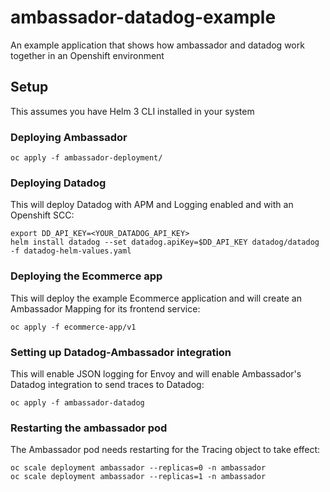 # ambassador-datadog-example
An example application that shows how ambassador and datadog work together in an Openshift environment

## Setup
This assumes you have Helm 3 CLI installed in your system

### Deploying Ambassador

```
oc apply -f ambassador-deployment/
```

### Deploying Datadog

This will deploy Datadog with APM and Logging enabled and with an Openshift SCC:

```
export DD_API_KEY=<YOUR_DATADOG_API_KEY>
helm install datadog --set datadog.apiKey=$DD_API_KEY datadog/datadog -f datadog-helm-values.yaml
```

### Deploying the Ecommerce app

This will deploy the example Ecommerce application and will create an Ambassador Mapping for its frontend service:

```
oc apply -f ecommerce-app/v1
```

### Setting up Datadog-Ambassador integration

This will enable JSON logging for Envoy and will enable Ambassador's Datadog integration to send traces to Datadog:

```
oc apply -f ambassador-datadog
```

### Restarting the ambassador pod

The Ambassador pod needs restarting for the Tracing object to take effect:

```
oc scale deployment ambassador --replicas=0 -n ambassador
oc scale deployment ambassador --replicas=1 -n ambassador
```
